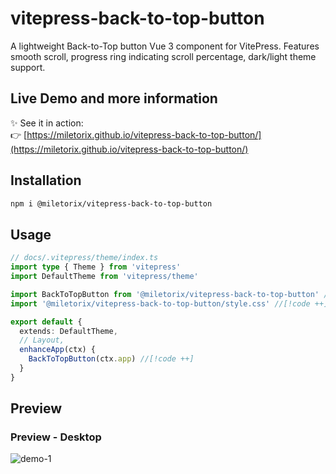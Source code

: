 # vitepress-back-to-top-button

A lightweight Back-to-Top button Vue 3 component for VitePress. Features smooth scroll, progress ring indicating scroll percentage, dark/light theme support.

## Live Demo and more information

✨ See it in action:  
👉 [https://miletorix.github.io/vitepress-back-to-top-button/](https://miletorix.github.io/vitepress-back-to-top-button/)

## Installation

```sh
npm i @miletorix/vitepress-back-to-top-button
```

## Usage

```typescript
// docs/.vitepress/theme/index.ts
import type { Theme } from 'vitepress'
import DefaultTheme from 'vitepress/theme'

import BackToTopButton from '@miletorix/vitepress-back-to-top-button' //[!code ++]
import '@miletorix/vitepress-back-to-top-button/style.css' //[!code ++]

export default {
  extends: DefaultTheme,
  // Layout,
  enhanceApp(ctx) {
    BackToTopButton(ctx.app) //[!code ++]
  }
}
```

## Preview

### Preview - Desktop

![demo-1](https://github.com/miletorix/vitepress-back-to-top-button/raw/main/assets/demo-1.gif)
